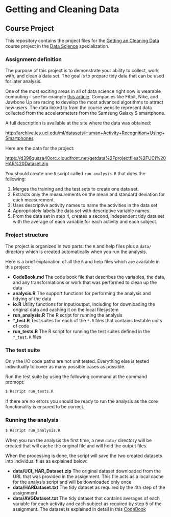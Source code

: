 # Getting and Cleaning Data
## Course Project

This repository contains the project files for the
[Getting an Cleaning Data](https://www.coursera.org/course/getdata) course project
in the [Data Science](https://www.coursera.org/specialization/jhudatascience/1)
specialization.

### Assignment definition

The purpose of this project is to demonstrate your ability to collect, work with,
and clean a data set. The goal is to prepare tidy data that can be used for
later analysis.

One of the most exciting areas in all of data science right now is wearable
computing - see for example [this article](http://www.insideactivitytracking.com/data-science-activity-tracking-and-the-battle-for-the-worlds-top-sports-brand/). Companies
like Fitbit, Nike, and Jawbone Up are racing to develop the most advanced
algorithms to attract new users. The data linked to from the course website
represent data collected from the accelerometers from the Samsung Galaxy S
smartphone.

A full description is available at the site where the data was obtained:

http://archive.ics.uci.edu/ml/datasets/Human+Activity+Recognition+Using+Smartphones

Here are the data for the project:

https://d396qusza40orc.cloudfront.net/getdata%2Fprojectfiles%2FUCI%20HAR%20Dataset.zip

You should create one `R` script called `run_analysis.R` that does the following:

1. Merges the training and the test sets to create one data set.
2. Extracts only the measurements on the mean and standard deviation for each measurement.
3. Uses descriptive activity names to name the activities in the data set
4. Appropriately labels the data set with descriptive variable names.
5. From the data set in step 4, creates a second, independent tidy data set
with the average of each variable for each activity and each subject.

### Project structure

The project is organized in two parts: the `R` and help files plus a `data/`
directory which is created automatically when you run the analysis.

Here is a brief explanation of all the `R` and help files which are
available in this project:

* __CodeBook.md__ The code book file that describes the variables, the data,
and any transformations or work that was performed to clean up the data
* __analysis.R__ The support functions for performing the analysis and tidying
of the data
* __io.R__ Utility functions for input/output, including for downloading the
original data and caching it on the local filesystem
* __run_analysis.R__ The R script for running the analysis
* *___test.R__ Test suites for each of the `*.R` files that contains testable
units of code
* __run_tests.R__ The R script for running the test suites defined in the
`*_test.R` files

### The test suite

Only the I/O code paths are not unit tested. Everything else is tested
individually to cover as many possible cases as possible.

Run the test suite by using the following command at the command promopt:

```bash
$ Rscript run_tests.R
```

If there are no errors you should be ready to run the analysis as the core
functionality is ensured to be correct.

### Running the analysis

```bash
$ Rscript run_analysis.R
```

When you run the analysis the first time, a new `data/` directory will be
created that will cache the original file and will hold the output files.

When the processing is done, the script will save the two created datasets into
individual files as explained below:

* __data/UCI_HAR_Dataset.zip__ The original dataset downloaded from the URL
that was provided in the assignment. This file acts as a local cache for the
analysis script and will be downloaded only once
* __data/HARDataset.txt__ The tidy dataset as required by the 4th step of the
assignment
* __data/AVGDataset.txt__ The tidy dataset that contains averages of each
variable for each activity and each subject as required by step 5 of the
assignment. The dataset is explained in detail in this [CodeBook](CodeBook.md)
